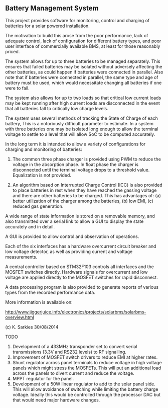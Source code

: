 Battery Management System
-------------------------

This project provides software for monitoring, control and charging of batteries
for a solar powered installation.

The motivation to build this arose from the poor performance, lack of
adequate control, lack of configuration for different battery types, and poor
user interface of commercially available BMS, at least for those reasonably
priced.

The system allows for up to three batteries to be managed separately. This
ensures that failed batteries may be isolated without adversely affecting the
other batteries, as could happen if batteries were connected in parallel. Also
note that if batteries were connected in parallel, the same type and age of
battery must be used, which would necessitate changing all batteries if one were
to fail.

The system also allows for up to two loads so that critical low current loads
may be kept running after high current loads are disconnected in the event
that all batteries fall to critically low charge levels.

The system uses several methods of tracking the State of Charge of each battery,
This is a notoriously difficult parameter to estimate. In a system with three
batteries one may be isolated long enough to allow the terminal voltage to
settle to a level that will allow SoC to be computed accurately.

In the long term it is intended to allow a variety of configurations for
charging and monitoring of batteries:

1. The common three phase charger is provided using PWM to reduce the voltage
   in the absorption phase. In float phase the charger is disconnected until the
   terminal voltage drops to a threshold value. Equalization is not provided.

2. An algorithm based on Interrupted Charge Control (ICC) is also provided to
   place batteries in rest when they have reached the gassing voltage and there
   are other batteries to be charged. This has advantages of:
   (a) better utilization of the charger among the batteries,
   (b) low EMI,
   (c) reduced gas generation.

A wide range of state information is stored on a removable memory, and also
transmitted over a serial link to allow a GUI to display the state accurately
and in detail.

A GUI is provided to allow control and observation of operations.

Each of the six interfaces has a hardware overcurrent circuit breaker and low
voltage detector, as well as providing current and voltage measurements.

A central controller based on STM32F103 controls all interfaces and the MOSFET
switches directly. Hardware signals for overcurrent and low voltage are applied
directly to the MOSFET switches for rapid disconnect.

A data processing program is also provided to generate reports of various types
from the recorded performance data.

More information is available on:

http://www.jiggerjuice.info/electronics/projects/solarbms/solarbms-overview.html

(c) K. Sarkies 30/08/2014

TODO

1. Development of a 433MHz transponder set to convert serial transmissions (3.3V
   and RS232 levels) to RF signalling.
2. Improvement of MOSFET switch drivers to reduce EMI at higher rates.
3. Shunt regulator across panel terminals to reduce voltage in high voltage
   panels which might stress the MOSFETs. This will put an additional load
   across the panels to divert current and reduce the voltage.
4. MPPT regulator for the panel.
5. Development of a 50W linear regulator to add to the solar panel side. This
   will allow avoidance of switching while limiting the battery charge voltage.
   Ideally this would be controlled through the processor DAC but that would
   need major hardware changes.


